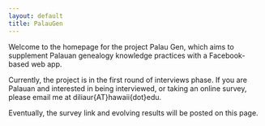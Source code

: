 ```yaml
---
layout: default
title: PalauGen
---
```


Welcome to the homepage for the project Palau Gen, which aims to supplement Palauan genealogy knowledge practices with a Facebook-based web app.

Currently, the project is in the first round of interviews phase. If you are Palauan and interested in being interviewed, or taking an online survey, please email me at diliaur{AT}hawaii{dot}edu.

Eventually, the survey link and evolving results will be posted on this page.